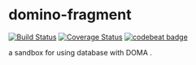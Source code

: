# domino-fragment
[![Build Status](https://travis-ci.org/furplag/domino-fragment.svg?branch=master)](https://travis-ci.org/furplag/domino-fragment)
[![Coverage Status](https://coveralls.io/repos/github/furplag/domino-fragment/badge.svg?branch=master)](https://coveralls.io/github/furplag/domino-fragment?branch=master)
[![codebeat badge](https://codebeat.co/badges/35e9b5b3-cd84-405d-a2ac-c80bc4b2f024)](https://codebeat.co/projects/github-com-furplag-domino-fragment-master)

a sandbox for using database with DOMA .
